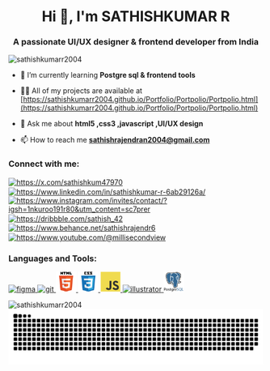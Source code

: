 <h1 align="center">Hi 👋, I'm SATHISHKUMAR R</h1>
<h3 align="center">A passionate UI/UX designer & frontend developer from India</h3>

<p align="left"> <img src="https://komarev.com/ghpvc/?username=sathishkumarr2004&label=Profile%20views&color=0e75b6&style=flat" alt="sathishkumarr2004" /> </p>

- 🌱 I’m currently learning **Postgre sql & frontend tools**

- 👨‍💻 All of my projects are available at [https://sathishkumarr2004.github.io/Portfolio/Portpolio/Portpolio.html](https://sathishkumarr2004.github.io/Portfolio/Portpolio/Portpolio.html)

- 💬 Ask me about **html5 ,css3 ,javascript ,UI/UX design**

- 📫 How to reach me **sathishrajendran2004@gmail.com**

<h3 align="left">Connect with me:</h3>
<p align="left">
<a href="https://twitter.com/https://x.com/sathishkum47970" target="blank"><img align="center" src="https://raw.githubusercontent.com/rahuldkjain/github-profile-readme-generator/master/src/images/icons/Social/twitter.svg" alt="https://x.com/sathishkum47970" height="30" width="40" /></a>
<a href="https://linkedin.com/in/https://www.linkedin.com/in/sathishkumar-r-6ab29126a/" target="blank"><img align="center" src="https://raw.githubusercontent.com/rahuldkjain/github-profile-readme-generator/master/src/images/icons/Social/linked-in-alt.svg" alt="https://www.linkedin.com/in/sathishkumar-r-6ab29126a/" height="30" width="40" /></a>
<a href="https://instagram.com/https://www.instagram.com/invites/contact/?igsh=1nkuroo191r80&utm_content=sc7prer" target="blank"><img align="center" src="https://raw.githubusercontent.com/rahuldkjain/github-profile-readme-generator/master/src/images/icons/Social/instagram.svg" alt="https://www.instagram.com/invites/contact/?igsh=1nkuroo191r80&utm_content=sc7prer" height="30" width="40" /></a>
<a href="https://dribbble.com/https://dribbble.com/sathish_42" target="blank"><img align="center" src="https://raw.githubusercontent.com/rahuldkjain/github-profile-readme-generator/master/src/images/icons/Social/dribbble.svg" alt="https://dribbble.com/sathish_42" height="30" width="40" /></a>
<a href="https://www.behance.net/https://www.behance.net/sathishrajendr6" target="blank"><img align="center" src="https://raw.githubusercontent.com/rahuldkjain/github-profile-readme-generator/master/src/images/icons/Social/behance.svg" alt="https://www.behance.net/sathishrajendr6" height="30" width="40" /></a>
<a href="https://www.youtube.com/c/https://www.youtube.com/@millisecondview" target="blank"><img align="center" src="https://raw.githubusercontent.com/rahuldkjain/github-profile-readme-generator/master/src/images/icons/Social/youtube.svg" alt="https://www.youtube.com/@millisecondview" height="30" width="40" /></a>
</p>

<h3 align="left">Languages and Tools:</h3>
<p align="left"><a href="https://www.figma.com/" target="_blank" rel="noreferrer"> <img src="https://www.vectorlogo.zone/logos/figma/figma-icon.svg" alt="figma" width="40" height="40"/> </a> <a href="https://git-scm.com/" target="_blank" rel="noreferrer"> <img src="https://www.vectorlogo.zone/logos/git-scm/git-scm-icon.svg" alt="git" width="40" height="40"/> </a> <a href="https://www.w3.org/html/" target="_blank" rel="noreferrer"> <img src="https://raw.githubusercontent.com/devicons/devicon/master/icons/html5/html5-original-wordmark.svg" alt="html5" width="40" height="40"/> </a> <a href="https://www.w3schools.com/css/" target="_blank" rel="noreferrer"> <img src="https://raw.githubusercontent.com/devicons/devicon/master/icons/css3/css3-original-wordmark.svg" alt="css3" width="40" height="40"/> </a> <a href="https://developer.mozilla.org/en-US/docs/Web/JavaScript" target="_blank" rel="noreferrer"> <img src="https://raw.githubusercontent.com/devicons/devicon/master/icons/javascript/javascript-original.svg" alt="javascript" width="40" height="40"/> </a> <a href="https://www.adobe.com/in/products/illustrator.html" target="_blank" rel="noreferrer"> <img src="https://www.vectorlogo.zone/logos/adobe_illustrator/adobe_illustrator-icon.svg" alt="illustrator" width="40" height="40"/> </a> <a href="https://www.postgresql.org" target="_blank" rel="noreferrer"> <img src="https://raw.githubusercontent.com/devicons/devicon/master/icons/postgresql/postgresql-original-wordmark.svg" alt="postgresql" width="40" height="40"/> </a> </p>
  

<p><img align="left" src="https://github-readme-stats.vercel.app/api/top-langs?username=sathishkumarr2004&show_icons=true&locale=en&layout=compact" alt="sathishkumarr2004" /></p>

![](https://raw.githubusercontent.com/Platane/snk/output/github-contribution-grid-snake.svg)

